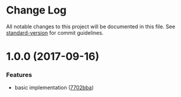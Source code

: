 # Change Log

All notable changes to this project will be documented in this file. See [standard-version](https://github.com/conventional-changelog/standard-version) for commit guidelines.

<a name="1.0.0"></a>
# 1.0.0 (2017-09-16)


### Features

* basic implementation ([7702bba](https://github.com/suzuki-shunsuke/rterror/commit/7702bba))
